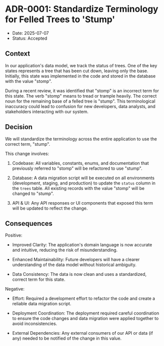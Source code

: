 # ADR-0001: Standardize Terminology for Felled Trees to 'Stump'

- Date: 2025-07-07
- Status: Accepted

## Context

In our application's data model, we track the status of trees. One of the key states represents a tree that has been cut down, leaving only the base. Initially, this state was implemented in the code and stored in the database with the value "stomp".

During a recent review, it was identified that "stomp" is an incorrect term for this state. The verb "stomp" means to tread or trample heavily. The correct noun for the remaining base of a felled tree is "stump". This terminological inaccuracy could lead to confusion for new developers, data analysts, and stakeholders interacting with our system.

## Decision

We will standardize the terminology across the entire application to use the correct term, "stump".

This change involves:

1. Codebase: All variables, constants, enums, and documentation that previously referred to "stomp" will be refactored to use "stump".

2. Database: A data migration script will be executed on all environments (development, staging, and production) to update the `status` column in the `trees` table. All existing records with the value "stomp" will be changed to "stump".

3. API & UI: Any API responses or UI components that exposed this term will be updated to reflect the change.

## Consequences

Positive:

* Improved Clarity: The application's domain language is now accurate and intuitive, reducing the risk of misunderstanding.

* Enhanced Maintainability: Future developers will have a clearer understanding of the data model without historical ambiguity.

* Data Consistency: The data is now clean and uses a standardized, correct term for this state.

Negative:

* Effort: Required a development effort to refactor the code and create a reliable data migration script.

* Deployment Coordination: The deployment required careful coordination to ensure the code changes and data migration were applied together to avoid inconsistencies.

* External Dependencies: Any external consumers of our API or data (if any) needed to be notified of the change in this value.
